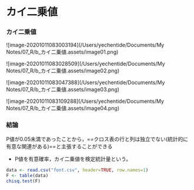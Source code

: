 # カイ二乗値



### カイ二乗値

![image-20201011083003194](/Users/yechentide/Documents/My Notes/07_R/b_カイ二乗値.assets/image01.png)

![image-20201011083028509](/Users/yechentide/Documents/My Notes/07_R/b_カイ二乗値.assets/image02.png)

![image-20201011083047388](/Users/yechentide/Documents/My Notes/07_R/b_カイ二乗値.assets/image03.png)

![image-20201011083109288](/Users/yechentide/Documents/My Notes/07_R/b_カイ二乗値.assets/image04.png)

### 結論

P値が0.05未満であったことから，==クロス表の行と列は独立でない(統計的に有意な関連がある)==と主張することができる

- P値を有意確率，カイ二乗値を検定統計量という。

```R
data <- read.csv("font.csv", header=TRUE, row.names=1)
F <- table(data)
chisq.test(F)
```

